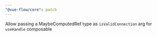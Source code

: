 ```yaml
---
"@vue-flow/core": patch
---
```


Allow passing a MaybeComputedRef type as `isValidConnection` arg for `useHandle` composable
